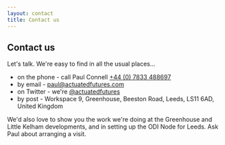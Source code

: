 ```yaml
---
layout: contact
title: Contact us
---
```


## Contact us

Let's talk. We're easy to find in all the usual places...

 * on the phone - call Paul Connell [+44 (0) 7833 488697](tel:+447833488697)
 * by email - [paul@actuatedfutures.com](mailto:paul@actuatedfutures.com)
 * on Twitter - we're [@actuatedfutures](https://twitter.com/actuatedfutures/)
 * by post - Workspace 9, Greenhouse, Beeston Road, Leeds, LS11 6AD, United Kingdom

We'd also love to show you the work we're doing at the Greenhouse and Little Kelham developments, and in setting up the ODI Node for Leeds. Ask Paul about arranging a visit.
